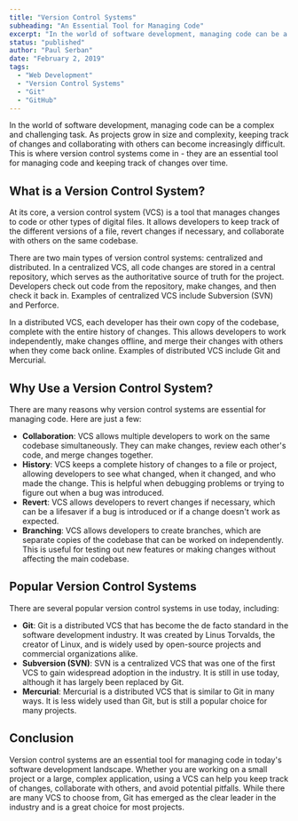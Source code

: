 ```yaml
---
title: "Version Control Systems"
subheading: "An Essential Tool for Managing Code"
excerpt: "In the world of software development, managing code can be a complex and challenging task. As projects grow in size and complexity, keeping track of changes and collaborating with others can become increasingly difficult. This is where version control systems come in - they are an essential tool for managing code and keeping track of changes over time."
status: "published"
author: "Paul Serban"
date: "February 2, 2019"
tags:
  - "Web Development"
  - "Version Control Systems"
  - "Git"
  - "GitHub"
---
```


In the world of software development, managing code can be a complex and challenging task. As projects grow in size and complexity, keeping track of changes and collaborating with others can become increasingly difficult. This is where version control systems come in - they are an essential tool for managing code and keeping track of changes over time.

## What is a Version Control System?

At its core, a version control system (VCS) is a tool that manages changes to code or other types of digital files. It allows developers to keep track of the different versions of a file, revert changes if necessary, and collaborate with others on the same codebase.

There are two main types of version control systems: centralized and distributed. In a centralized VCS, all code changes are stored in a central repository, which serves as the authoritative source of truth for the project. Developers check out code from the repository, make changes, and then check it back in. Examples of centralized VCS include Subversion (SVN) and Perforce.

In a distributed VCS, each developer has their own copy of the codebase, complete with the entire history of changes. This allows developers to work independently, make changes offline, and merge their changes with others when they come back online. Examples of distributed VCS include Git and Mercurial.

## Why Use a Version Control System?

There are many reasons why version control systems are essential for managing code. Here are just a few:

- **Collaboration**: VCS allows multiple developers to work on the same codebase simultaneously. They can make changes, review each other's code, and merge changes together.
- **History**: VCS keeps a complete history of changes to a file or project, allowing developers to see what changed, when it changed, and who made the change. This is helpful when debugging problems or trying to figure out when a bug was introduced.
- **Revert**: VCS allows developers to revert changes if necessary, which can be a lifesaver if a bug is introduced or if a change doesn't work as expected.
- **Branching**: VCS allows developers to create branches, which are separate copies of the codebase that can be worked on independently. This is useful for testing out new features or making changes without affecting the main codebase.

## Popular Version Control Systems

There are several popular version control systems in use today, including:

- **Git**: Git is a distributed VCS that has become the de facto standard in the software development industry. It was created by Linus Torvalds, the creator of Linux, and is widely used by open-source projects and commercial organizations alike.
- **Subversion (SVN)**: SVN is a centralized VCS that was one of the first VCS to gain widespread adoption in the industry. It is still in use today, although it has largely been replaced by Git.
- **Mercurial**: Mercurial is a distributed VCS that is similar to Git in many ways. It is less widely used than Git, but is still a popular choice for many projects.

## Conclusion

Version control systems are an essential tool for managing code in today's software development landscape. Whether you are working on a small project or a large, complex application, using a VCS can help you keep track of changes, collaborate with others, and avoid potential pitfalls. While there are many VCS to choose from, Git has emerged as the clear leader in the industry and is a great choice for most projects.